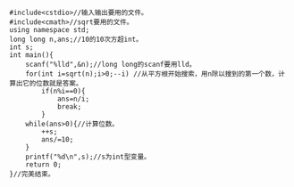 	#include<cstdio>//输入输出要用的文件。 
	#include<cmath>//sqrt要用的文件。 
	using namespace std;
	long long n,ans;//10的10次方超int。 
	int s;
	int main(){
	    scanf("%lld",&n);//long long的scanf要用lld。 
	    for(int i=sqrt(n);i>0;--i) //从平方根开始搜索，用n除以搜到的第一个数，计算出它的位数就是答案。 
   	    	if(n%i==0){
        		ans=n/i;
        		break;
			}
		while(ans>0){//计算位数。 
			++s;
			ans/=10;
		}
		printf("%d\n",s);//s为int型变量。 
    	return 0;
	}//完美结束。 